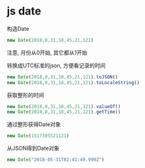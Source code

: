 # js date

构造Date

```js
new Date(2018,0,31,18,45,21,121)
```


注意, 月份从0开始, 其它都从1开始

转换成UTC标准的json, 方便看记录的时间

```js
new Date(2018,0,31,18,45,21,121).toJSON()
new Date(2018,0,31,18,45,21,121).toLocaleString()
```


获取整形的时间

```js
new Date(2018,0,31,18,45,21,121).valueOf()
new Date(2018,0,31,18,45,21,121).getTime()
```


通过整形获得Date对象

```js
new Date(1517395521121)
```


从JSON得到Date对象

```js
new Date("2018-05-31T02:41:49.999Z")
```

